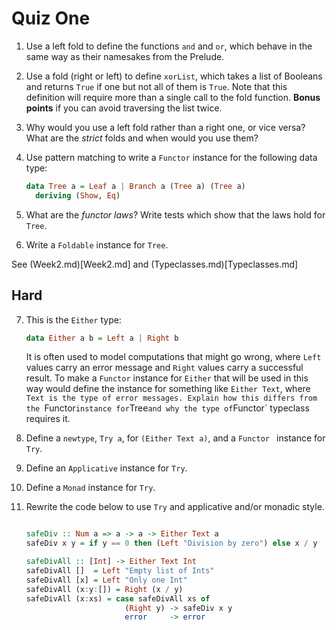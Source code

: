 # Quiz One

1. Use a left fold to define the functions `and` and `or`, which
   behave in the same way as their namesakes from the Prelude.
   
2. Use a fold (right or left) to define `xorList`, which takes a list
   of Booleans and returns `True` if one but not all of them is
   `True`. Note that this definition will require more than a single
   call to the fold function. **Bonus points** if you can avoid
   traversing the list twice.
   
3. Why would you use a left fold rather than a right one, or vice
   versa? What are the *strict* folds and when would you use them? 
   
4. Use pattern matching to write a `Functor` instance for the
   following data type:

   ```haskell
   data Tree a = Leaf a | Branch a (Tree a) (Tree a)
     deriving (Show, Eq)
   ```
5. What are the *functor laws*? Write tests which show that the laws
   hold for `Tree`.

6. Write a `Foldable` instance for `Tree`.

See (Week2.md)[Week2.md] and (Typeclasses.md)[Typeclasses.md]

## Hard

7. This is the `Either` type:

   ```haskell
   data Either a b = Left a | Right b
   ```
   
   It is often used to model computations that might go wrong, where
   `Left` values carry an error message and `Right` values carry a
   successful result. To make a `Functor` instance for `Either` that
   will be used in this way would define the instance for something
   like `Either Text`, where `Text is the type of error
   messages. Explain how this differs from the `Functor` instance for
   `Tree` and why the type of `Functor` typeclass requires it.
   
8. Define a `newtype`,  `Try a`, for `(Either Text a)`, and a `Functor
` instance for `Try`.

9. Define an `Applicative` instance for `Try`.

10. Define a `Monad` instance for `Try`.

11. Rewrite the code below to use `Try` and applicative and/or monadic
    style.
	
	```haskell
	
	safeDiv :: Num a => a -> a -> Either Text a
	safeDiv x y = if y == 0 then (Left "Division by zero") else x / y
	
	safeDivAll :: [Int] -> Either Text Int
	safeDivAll []  = Left "Empty list of Ints"
	safeDivAll [x] = Left "Only one Int"
	safeDivAll (x:y:[]) = Right (x / y)
	safeDivAll (x:xs) = case safeDivAll xs of
	                      (Right y) -> safeDiv x y
						  error     -> error
	
	```
